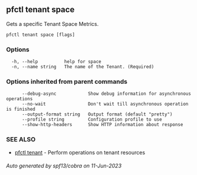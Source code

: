 ## pfctl tenant space

Gets a specific Tenant Space Metrics.

```
pfctl tenant space [flags]
```

### Options

```
  -h, --help          help for space
  -n, --name string   The name of the Tenant. (Required)
```

### Options inherited from parent commands

```
      --debug-async            Show debug information for asynchronous operations
      --no-wait                Don't wait till asynchronous operation is finished
      --output-format string   Output format (default "pretty")
      --profile string         Configuration profile to use
      --show-http-headers      Show HTTP information about response
```

### SEE ALSO

* [pfctl tenant](pfctl_tenant.md)	 - Perform operations on tenant resources

###### Auto generated by spf13/cobra on 11-Jun-2023

